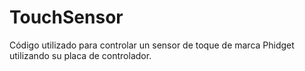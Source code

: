 # TouchSensor
Código utilizado para controlar un sensor de toque de marca Phidget utilizando su placa de controlador.

